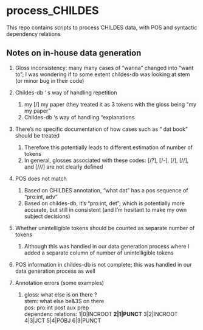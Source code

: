 # process_CHILDES
This repo contains scripts to process CHILDES data, with POS and syntactic dependency relations


## Notes on in-house data generation

1. Gloss inconsistency: many many cases of “wanna” changed into “want to”; I was wondering if to some extent childes-db was looking at stem (or minor bug in their code)

1. Childes-db ‘ s way of handling repetition
   1. my [/] my paper (they treated it as 3 tokens with the gloss being “my my paper”
   1. Childes-db ‘s way of handling “explanations

1. There’s no specific documentation of how cases such as “<that> dat book” should be treated
   1. Therefore this potentially leads to different estimation of number of tokens
   1. In general, glosses associated with these codes: [/?], [/-], [/], [//], and [///] are not clearly defined

1. POS does not match
   1. Based on CHILDES annotation, “what dat” has a pos sequence of “pro:int, adv”
   1. Based on childes-db, it’s “pro:int, det”; which is potentially more accurate, but still in consistent (and I’m hesitant to make my own subject decisions)

1. Whether unintelligible tokens should be counted as separate number of tokens
   1. Although this was handled in our data generation process where I added a separate column of number of unintelligible tokens

1. POS information in childes-db is not complete; this was handled in our data generation process as well

1. Annotation errors (some examples)
   1. gloss: what else is on there ? <br/>
      stem: what else be&3S on there <br/>
      pos: pro:int post aux prep <br/>
      dependenc relations: 1|0|INCROOT **2|1|PUNCT** 3|2|INCROOT 4|3|JCT 5|4|POBJ 6|3|PUNCT
